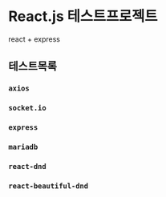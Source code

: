 # React.js 테스트프로젝트
react + express

## 테스트목록

### `axios`
### `socket.io`
### `express`
### `mariadb`
### `react-dnd`
### `react-beautiful-dnd`
